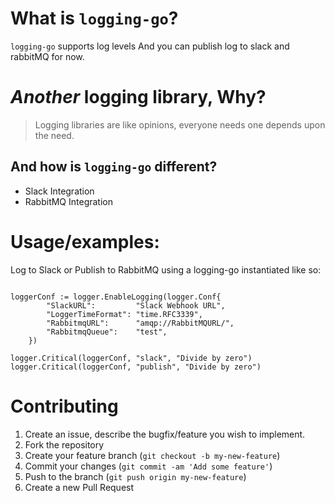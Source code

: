 # What is `logging-go`?

`logging-go` supports log levels And you can publish log to slack and rabbitMQ for now.

# _Another_ logging library, Why?

> Logging libraries are like opinions, everyone needs one depends upon the need.


## And how is `logging-go` different?

- Slack Integration
- RabbitMQ Integration



# Usage/examples:



Log to Slack or Publish to RabbitMQ using a logging-go instantiated like so:

```golang

loggerConf := logger.EnableLogging(logger.Conf{
		"SlackURL":         "Slack Webhook URL",
		"LoggerTimeFormat": "time.RFC3339",
		"RabbitmqURL":      "amqp://RabbitMQURL/",
		"RabbitmqQueue":    "test",
	})
  
logger.Critical(loggerConf, "slack", "Divide by zero")
logger.Critical(loggerConf, "publish", "Divide by zero")
```



# Contributing

1. Create an issue, describe the bugfix/feature you wish to implement.
2. Fork the repository
3. Create your feature branch (`git checkout -b my-new-feature`)
4. Commit your changes (`git commit -am 'Add some feature'`)
5. Push to the branch (`git push origin my-new-feature`)
6. Create a new Pull Request

